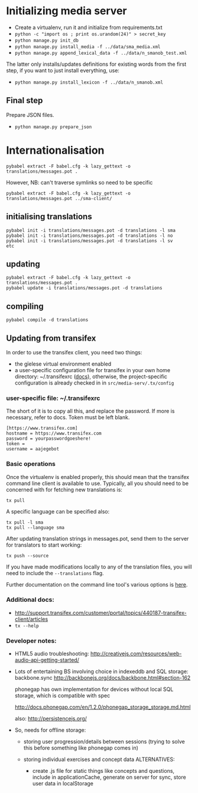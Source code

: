 # Initializing media server

 * Create a virtualenv, run it and initialize from requirements.txt
 * `python -c "import os ; print os.urandom(24)" > secret_key`
 * `python manage.py init_db`
 * `python manage.py install_media -f ../data/sma_media.xml`
 * `python manage.py append_lexical_data -f ../data/n_smanob_test.xml`

The latter only installs/updates definitions for existing words from the
first step, if you want to just install everything, use:

 * `python manage.py install_lexicon -f ../data/n_smanob.xml`

## Final step

Prepare JSON files.

 * `python manage.py prepare_json`

# Internationalisation

    pybabel extract -F babel.cfg -k lazy_gettext -o translations/messages.pot .

However, NB: can't traverse symlinks so need to be specific

    pybabel extract -F babel.cfg -k lazy_gettext -o translations/messages.pot ../sma-client/

## initialising translations

    pybabel init -i translations/messages.pot -d translations -l sma
    pybabel init -i translations/messages.pot -d translations -l no
    pybabel init -i translations/messages.pot -d translations -l sv
    etc

## updating

    pybabel extract -F babel.cfg -k lazy_gettext -o translations/messages.pot .
    pybabel update -i translations/messages.pot -d translations

## compiling

    pybabel compile -d translations

## Updating from transifex

In order to use the transifex client, you need two things:

 * the gïelese virtual environment enabled
 * a user-specific configuration file for transifex in your own home
   directory: ~/.transifexrc ([docs](txdoc)), otherwise, the
   project-specific configuration is already checked in in 
   `src/media-serv/.tx/config`

 [txdoc]: http://support.transifex.com/customer/portal/articles/1000855-configuring-the-client

### user-specific file: ~/.transifexrc

The short of it is to copy all this, and replace the password. If more
is necessary, refer to docs. Token must be left blank.

    [https://www.transifex.com]
    hostname = https://www.transifex.com
    password = yourpasswordgoeshere!
    token = 
    username = aajegebot

### Basic operations

Once the virtualenv is enabled properly, this should mean that the
transifex command line client is available to use. Typically, all you
should need to be concerned with for fetching new translations is:

    tx pull

A specific language can be specified also: 

    tx pull -l sma
    tx pull --language sma

After updating translation strings in messages.pot, send them to the
server for translators to start working:

    tx push --source

If you have made modifications locally to any of the translation files,
you will need to include the `--translations` flag.

Further documentation on the command line tool's various options is [here](txopts).

  [txopts]: http://support.transifex.com/customer/portal/articles/960804-overview


### Additional docs: 

 * http://support.transifex.com/customer/portal/topics/440187-transifex-client/articles
 * `tx --help`

### Developer notes:


* HTML5 audio troubleshooting: http://creativejs.com/resources/web-audio-api-getting-started/

 * Lots of entertaining BS involving choice in indexeddb and SQL storage:
   backbone.sync
     http://backbonejs.org/docs/backbone.html#section-162

   phonegap has own implementation for devices without local SQL
   storage, which is compatible with spec

     http://docs.phonegap.com/en/1.2.0/phonegap_storage_storage.md.html

   also: http://persistencejs.org/

 * So, needs for offline storage: 
   - storing user progression/details between sessions (trying to solve
     this before something like phonegap comes in) 

   - storing individual exercises and concept data
     ALTERNATIVES:
     - create .js file for static things like concepts and questions, include
       in applicationCache, generate on server for sync, store user data in 
       localStorage

